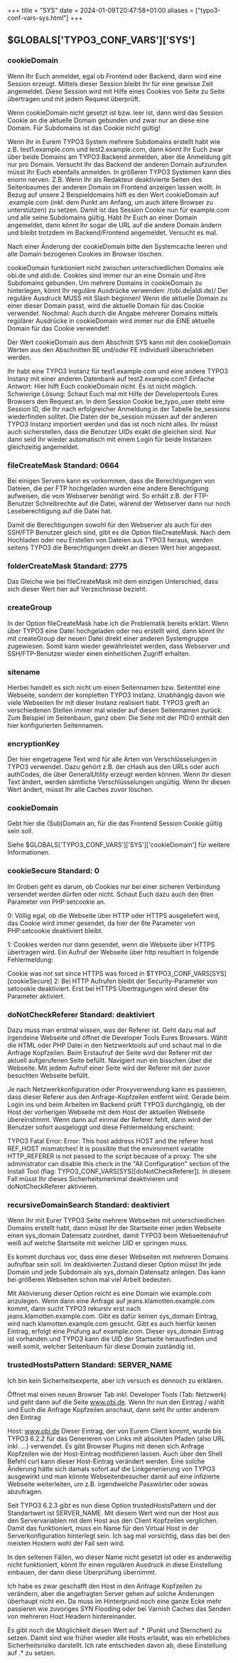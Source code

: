 +++
title = "SYS"
date = 2024-01-09T20:47:58+01:00
aliases = ["typo3-conf-vars-sys.html"]
+++

## $GLOBALS['TYPO3_CONF_VARS']['SYS']

### cookieDomain

Wenn Ihr Euch anmeldet, egal ob Frontend oder Backend, dann wird eine Session erzeugt. Mittels dieser Session bleibt Ihr für eine gewisse Zeit angemeldet. Diese Session wird mit Hilfe eines Cookies von Seite zu Seite übertragen und mit jedem Request überprüft.

Wenn cookieDomain nicht gesetzt ist bzw. leer ist, dann wird das Session Cookie an die aktuelle Domain gebunden und zwar nur an diese eine Domain. Für Subdomains ist das Cookie nicht gültig!

Wenn Ihr in Eurem TYPO3 System mehrere Subdomains erstellt habt wie z.B. test1.example.com und test2.example.com, dann könnt Ihr Euch zwar über beide Domains am TYPO3 Backend anmelden, aber die Anmeldung gilt nur pro Domain. Versucht Ihr das Backend der anderen Domain aufzurufen müsst Ihr Euch ebenfalls anmelden. In größeren TYPO3 Systemen kann dies enorm nerven. Z.B. Wenn Ihr als Redakteur deaktivierte Seiten des Seitenbaumes der anderen Domain im Frontend anzeigen lassen wollt. In Bezug auf unsere 2 Beispieldomains hilft es den Wert cookieDomain auf .example.com (inkl. dem Punkt am Anfang, um auch ältere Browser zu unterstützen) zu setzen. Damit ist das Session Cookie nun für example.com und alle seine Subdomains gültig. Habt Ihr Euch an einer Domain angemeldet, dann könnt Ihr sogar die URL auf die andere Domain ändern und bleibt trotzdem im Backend/Frontend angemeldet. Versucht es mal.

Nach einer Änderung der cookieDomain bitte den Systemcache leeren und alle Domain bezogenen Cookies im Browser löschen.

cookieDomain funktioniert nicht zwischen unterschiedlichen Domains wie obi.de und aldi.de. Cookies sind immer nur an eine Domain und Ihre Subdomains gebunden. Um mehrere Domains in cookieDomain zu hinterlegen, könnt Ihr reguläre Ausdrücke verwenden: /(obi\.de|aldi\.de)/ Der reguläre Ausdruck MUSS mit Slash beginnen! Wenn die aktuelle Domain zu einer dieser Domain passt, wird die aktuelle Domain für das Cookie verwendet. Nochmal: Auch durch die Angabe mehrerer Domains mittels regülärer Ausdrücke in cookieDomain wird immer nur die EINE aktuelle Domain für das Cookie verwendet!

Der Wert cookieDomain aus dem Abschnitt SYS kann mit den cookieDomain Werten aus den Abschnitten BE und/oder FE individuell überschrieben werden.

Ihr habt eine TYPO3 Instanz für test1.example.com und eine andere TYPO3 Instanz mit einer anderen Datenbank auf test2.example.com? Einfache Antwort: Hier hilft Euch cookieDomain nicht. Es ist nicht möglich. Schwierige Lösung: Schaut Euch mal mit Hilfe der Developertools Eures Browsers den Request an. In dem Session Cookie be_typo_user steht eine Session ID, die Ihr nach erfolgreicher Anmeldung in der Tabelle be_sessions wiederfinden solltet. Die Daten der be_session müssen auf der anderen TYPO3 Instanz importiert werden und das ist noch nicht alles. Ihr müsst auch sicherstellen, dass die Benutzer UIDs exakt die gleichen sind. Nur dann seid Ihr wieder automatisch mit einem Login für beide Instanzen gleichzeitig angemeldet.

### fileCreateMask Standard: 0664

Bei einigen Servern kann es vorkommen, dass die Berechtigungen von Dateien, die per FTP hochgeladen wurden eine andere Berechtigung aufweisen, die vom Webserver benötigt wird. So erhält z.B. der FTP-Benutzer Schreibrechte auf die Datei, wärend der Webserver dann nur noch Leseberechtigung auf die Datei hat.

Damit die Berechtigungen sowohl für den Webserver als auch für den SSH/FTP Benutzer gleich sind, gibt es die Option fileCreateMask. Nach dem Hochladen oder neu Erstellen von Dateien aus TYPO3 heraus, werden seitens TYPO3 die Berechtigungen direkt an diesen Wert hier angepasst.

### folderCreateMask Standard: 2775

Das Gleiche wie bei fileCreateMask mit dem einzigen Unterschied, dass sich dieser Wert hier auf Verzeichnisse bezieht.

### createGroup

In der Option fileCreateMask habe ich die Problematik bereits erklärt. Wenn über TYPO3 eine Datei hochgeladen oder neu erstellt wird, dann könnt Ihr mit createGroup der neuen Datei direkt einer anderen Systemgruppe zugewiesen. Somit kann wieder gewährleistet werden, dass Webserver und SSH/FTP-Benutzer wieder einen einheitlichen Zugriff erhalten.

### sitename

Hierbei handelt es sich nicht um einen Seitennamen bzw. Seitentitel eine Webseite, sondern der kompletten TYPO3 Instanz. Unabhängig davon wie viele Webseiten Ihr mit dieser Instanz realisiert habt. TYPO3 greift an verschiedenen Stellen immer mal wieder auf diesen Seitennamen zurück. Zum Beispiel im Seitenbaum, ganz oben: Die Seite mit der PID:0 enthält den hier konfigurierten Seitennamen.

### encryptionKey

Der hier eingetragene Text wird für alle Arten von Verschlüsselungen in TYPO3 verwendet. Dazu gehört z.B. der cHash aus den URLs oder auch authCodes, die über GeneralUtility erzeugt werden können. Wenn Ihr diesen Text ändert, werden sämtliche Verschlüsselungen ungültig. Wenn Ihr diesen Wert ändert, müsst Ihr alle Caches zuvor löschen.

### cookieDomain

Gebt hier die (Sub)Domain an, für die das Frontend Session Cookie gültig sein soll.

Siehe $GLOBALS['TYPO3_CONF_VARS']['SYS']['cookieDomain'] für weitere Informationen.

### cookieSecure Standard: 0

Im Groben geht es darum, ob Cookies nur bei einer sicheren Verbindung versendet werden dürfen oder nicht. Schaut Euch dazu auch den 6ten Parameter von PHP:setcookie an.

0: Völlig egal, ob die Webseite über HTTP oder HTTPS ausgeliefert wird, das Cookie wird immer gesendet, da hier der 6te Parameter von PHP:setcookie deaktiviert bleibt.

1: Cookies werden nur dann gesendet, wenn die Webseite über HTTPS übertragen wird. Ein Aufruf der Webseite über http resultiert in folgende Fehlermeldung:

Cookie was not set since HTTPS was forced in $TYPO3_CONF_VARS[SYS][cookieSecure]
2: Bei HTTP Aufrufen bleibt der Security-Parameter von setcookie deaktiviert. Erst bei HTTPS Übertragungen wird dieser 6te Parameter aktiviert.

### doNotCheckReferer Standard: deaktiviert

Dazu muss man erstmal wissen, was der Referer ist. Geht dazu mal auf irgendeine Webseite und öffnet die Developer Tools Eures Browsers. Wählt die HTML oder PHP Datei in den Netzwerktools auf und schaut mal in die Anfrage Kopfzeilen. Beim Erstaufruf der Seite wird der Referer mit der aktuell aufgerufenen Seite befüllt. Navigiert nun ein bisschen über die Webseite. Mit jedem Aufruf einer Seite wird der Referer mit der zuvor besuchten Webseite befüllt.

Je nach Netzwerkkonfiguration oder Proxyverwendung kann es passieren, dass dieser Referer aus den Anfrage-Kopfzeilen entfernt wird. Gerade beim Login ins und beim Arbeiten im Backend prüft TYPO3 durchgängig, ob der Host der vorherigen Webseite mit dem Host der aktuellen Webseite übereinstimmt. Wenn dann auf einmal der Referer fehlt, dann wird der Benutzer sofort ausgeloggt und diese Fehlermeldung erscheint:

TYPO3 Fatal Error: Error: This host address HOST and the referer host REF_HOST mismatches! It is possible that the environment variable HTTP_REFERER is not passed to the script because of a proxy. The site administrator can disable this check in the "All Configuration" section of the Install Tool (flag: TYPO3_CONF_VARS[SYS][doNotCheckReferer]).
In diesem Fall müsst Ihr dieses Sicherheitsmerkmal deaktivieren und doNotCheckReferer aktivieren.

### recursiveDomainSearch Standard: deaktiviert

Wenn Ihr mit Eurer TYPO3 Seite mehrere Webseiten mit unterschiedlichen Domains erstellt habt, dann müsst Ihr der Startseite einer jeden Webseite einen sys_domain Datensatz zuordnet, damit TYPO3 beim Webseitenaufruf weiß auf welche Startseite mit welcher UID er springen muss.

Es kommt durchaus vor, dass eine dieser Webseiten mit mehreren Domains aufrufbar sein soll. Im deaktivierten Zustand dieser Option müsst Ihr jede Domain und jede Subdomain als sys_domain Datensatz anlegen. Das kann bei größeren Webseiten schon mal viel Arbeit bedeuten.

Mit Aktivierung dieser Option reicht es eine Domain wie example.com anzulegen. Wenn dann eine Anfrage auf jeans.klamotten.example.com kommt, dann sucht TYPO3 rekursiv erst nach jeans.klamotten.example.com. Gibt es dafür keinen sys_domain Eintrag, wird nach klamotten.example.com gesucht. Gibt es auch hierfür keinen Eintrag, erfolgt eine Prüfung auf example.com. Dieser sys_domain Eintrag ist vorhanden und TYPO3 kann die UID der Startseite herausfinden und weiß somit, welcher Seitenbaum für diese Domain zuständig ist.

### trustedHostsPattern Standard: SERVER_NAME

Ich bin kein Sicherheitsexperte, aber ich versuch es dennoch zu erklären.

Öffnet mal einen neuen Browser Tab inkl. Developer Tools (Tab: Netzwerk) und geht dann auf die Seite www.obi.de. Wenn Ihr nun den Eintrag / wählt und Euch die Anfrage Kopfzeilen anschaut, dann seht Ihr unter anderem den Eintrag

Host: www.obi.de
Dieser Eintrag, der von Eurem Client kommt, wurde bis TYPO3 6.2.2 für das Generieren von Links mit absoluten Pfaden (also URL inkl. ...) verwendet. Es gibt Browser Plugins mit denen sich Anfrage Kopfzeilen wie der Host-Eintrag modifizieren lassen. Auch über den Shell Befehl curl kann dieser Host-Eintrag verändert werden. Eine solche Änderung hätte sich damals sofort auf die Linkgenerierung von TYPO3 ausgewirkt und man könnte Webseitenbesucher damit auf eine infizierte Webseite weiterleiten, um z.B. irgendwelche Passwörter oder sowas abzufragen.

Seit TYPO3 6.2.3 gibt es nun diese Option trustedHostsPattern und der Standartwert ist SERVER_NAME. Mit diesem Wert wird nun der Host aus den Servervariablen mit dem Host aus den Client Kopfzeilen verglichen. Damit das funktioniert, muss ein Name für den Virtual Host in der Serverkonfiguration hinterlegt sein. Ich sag mal vorsichtig, dass das bei den meisten Hostern wohl der Fall sein wird.

In den seltenen Fällen, wo dieser Name nicht gesetzt ist oder es anderweitig nicht funktioniert, könnt Ihr einen regulären Ausdruck in diese Einstellung einbauen, der dann diese Überprüfung übernimmt.

Ich habe es zwar geschafft den Host in den Anfrage Kopfzeilen zu verändern, aber die angefragten Server gehen auf solche Änderungen überhaupt nicht ein. Da muss im Hintergrund noch eine ganze Ecke mehr passieren wie zuvoriges SYN Flooding oder bei Varnish Caches das Senden von mehreren Host Headern hintereinander.

Es gibt noch die Möglichkeit diesen Wert auf .* (Punkt und Sternchen) zu setzen. Damit sind wie früher wieder alle Hosts erlaubt, was ein erhebliches Sicherheitsrisiko darstellt. Ich rate entschieden davon ab, diese Einstellung auf .* zu setzen.
